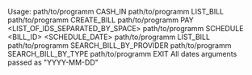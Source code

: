Usage:
 path/to/programm CASH_IN <AMOUNT>
 path/to/programm LIST_BILL
 path/to/programm CREATE_BILL <BILLNO> <TYPE> <AMOUNT> <DUEDATE> <STATE> <PROVIDER>
 path/to/programm PAY <LIST_OF_IDS_SEPARATED_BY_SPACE>
 path/to/programm SCHEDULE <BILL_ID> <SCHEDULE_DATE>
 path/to/programm LIST_BILL
 path/to/programm SEARCH_BILL_BY_PROVIDER <PROVIDER>
 path/to/programm SEARCH_BILL_BY_TYPE <TYPE>
 path/to/programm EXIT
All dates arguments passed as "YYYY-MM-DD"
